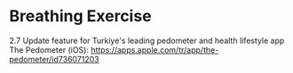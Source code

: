 # Breathing Exercise
2.7 Update feature for Turkiye's leading pedometer and health lifestyle app The Pedometer (iOS): https://apps.apple.com/tr/app/the-pedometer/id736071203
